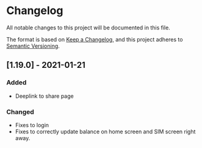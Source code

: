 # Changelog

All notable changes to this project will be documented in this file.

The format is based on [Keep a Changelog](https://keepachangelog.com/en/1.0.0/),
and this project adheres to [Semantic Versioning](https://semver.org/spec/v2.0.0.html).

## [1.19.0] - 2021-01-21

### Added

- Deeplink to share page

### Changed

- Fixes to login
- Fixes to correctly update balance on home screen and SIM screen right away.
